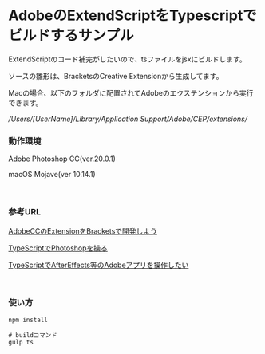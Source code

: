 # AdobeのExtendScriptをTypescriptでビルドするサンプル

ExtendScriptのコード補完がしたいので、tsファイルをjsxにビルドします。

ソースの雛形は、BracketsのCreative Extensionから生成してます。

Macの場合、以下のフォルダに配置されてAdobeのエクステンションから実行できます。

*/Users/[UserName]/Library/Application Support/Adobe/CEP/extensions/*

### 動作環境

Adobe Photoshop CC(ver.20.0.1)

macOS Mojave(ver 10.14.1)

<br>

### 参考URL
    
[AdobeCCのExtensionをBracketsで開発しよう ](http://cat.adodtp.com/2016/06/14/?p=114)

[TypeScriptでPhotoshopを操る](https://qiita.com/ConquestArrow/items/8186e22467b5aae86a69)

[TypeScriptでAfterEffects等のAdobeアプリを操作したい](https://qiita.com/sathoshi-metal/items/4f408c504b1b4aeede92)

<br>

### 使い方

    npm install

    # buildコマンド
    gulp ts